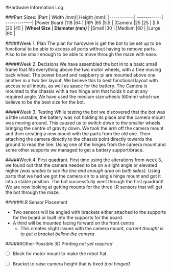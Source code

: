 #Hardware Information Log

###Part Sizes:
|Part        | Width *(mm)*| Height *(mm)*|
|------------| ------------| -------------|
|Power Board |118          |64            |
|RPi         |85           |5.5           |
|Camera      |25           |25            |
|I.R         |20           |45            |
|**Wheel Size**    | **Diamater _(mm)_**  |
|Small       |30          |
|Medium      |60          |
|Large       |90          |


#####Week 1. Plan 
The plan for hardware is get the bot to be set up to be functional to be able to access all ports without having to remove parts. Also to be small enough to be able to move through the maze with ease. 


#####Week 2. Decisions 
We have assembled the bot in to a basic small frame that fits everything above the two motor wheels, with a free moving back wheel. The power board and raspberry pi are mounted above one another in a two tier layout. We believe this to best functional layout with access to all inputs, as well as space for the battery. The Camera is mounted to the chassis with a two hinge arm that holds it out at any required angle. We have used the medium size wheels (60mm) which we believe to be the best size for the bot.


#####Week 3. Testing
While testing the bot we discovered that the bot was a little unstable, the battery was not holding its place and the camera mount was moving around. This caused us to switch down to the smaller wheels bringing the centre of gravity down. We took the arm off the camera mount and then creating a new mount with the parts from the old one. Then attaching the camera directly to the chassis point directly towards the ground to read the line. Using one of the hinges from the camera mount and some other supports we managed to get a battery support/brace. 


#####Week 4. First quadrant. 
First time using the alterations from week 3, we found out that the camera needed to be on a slight angle or elevated higher *(was unable to see the line and enough area on both sides)*. Using parts that we had we got the camera on to a single hinge mount and got it into a stable position. The bot successfully went through the first quadrant! 
We are now looking at getting mounts for the three I.R sensors that will get the bot through the maze. 

######I.R Sensor Placement
* Two sensors will be angled with brackets either attached to the supports for the board or built into the supports for the board
* A third will be mounted facing forward on the front centre
  * This creates slight issues with the camera mount, *current thought is to put a bracket bellow the camera*
 
######Other Possible 3D Printing _not yet required_
- [ ] Block for motor mount to make the robot flat
- [ ] Bracket to raise camera height that is fixed *(not hinged)*

